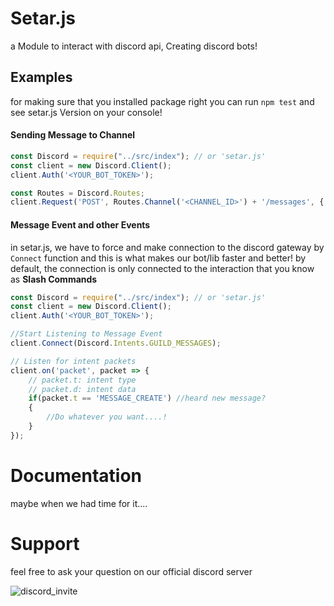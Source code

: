 # Setar.js
a Module to interact with discord api, Creating discord bots!

## Examples
for making sure that you installed package right you can run `npm test` and see setar.js Version on your console!

#### Sending Message to Channel
```js
const Discord = require("../src/index"); // or 'setar.js'
const client = new Discord.Client();
client.Auth('<YOUR_BOT_TOKEN>');

const Routes = Discord.Routes;
client.Request('POST', Routes.Channel('<CHANNEL_ID>') + '/messages', { content: '<YOUR_MESSAGE>' });
```

#### Message Event and other Events
in setar.js, we have to force and make connection to the discord gateway by `Connect` function and this is what makes our bot/lib faster and better!
by default, the connection is only connected to the interaction that you know as **Slash Commands**

```js
const Discord = require("../src/index"); // or 'setar.js'
const client = new Discord.Client();
client.Auth('<YOUR_BOT_TOKEN>');

//Start Listening to Message Event
client.Connect(Discord.Intents.GUILD_MESSAGES); 

// Listen for intent packets
client.on('packet', packet => {
    // packet.t: intent type
    // packet.d: intent data
    if(packet.t == 'MESSAGE_CREATE') //heard new message?
    {
        //Do whatever you want....!
    }   
});
```

# Documentation
maybe when we had time for it....

# Support
feel free to ask your question on our official discord server

<a href="https://discord.gg/GBDkr9T"><img align="left" src="https://discord.com/api/guilds/721126627165077545/widget.png?style=banner1" alt="discord_invite"></a>

